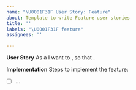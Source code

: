 ```yaml
---
name: "\U0001F31F User Story: Feature"
about: Template to write Feature user stories
title: ''
labels: "\U0001F31F feature"
assignees: ''

---
```


**User Story**
As a <USER ROLE> I want to <GOAL>, so that <REASON>.

**Implementation**
Steps to implement the feature:
- [ ] ...
